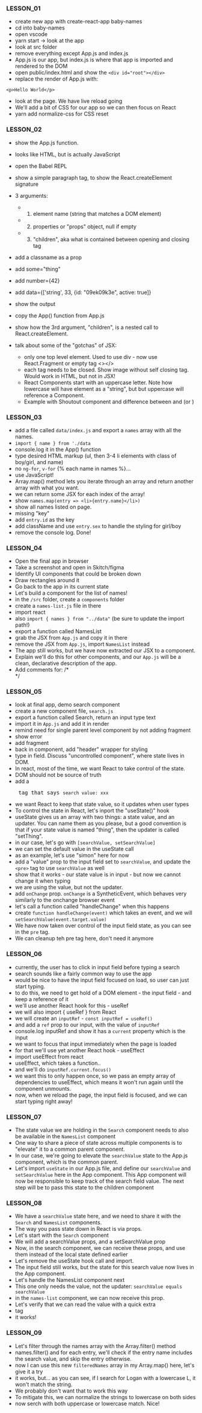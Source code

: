### LESSON_01

- create new app with create-react-app baby-names
- cd into baby-names
- open vscode
- yarn start -> look at the app
- look at src folder
- remove everything except App.js and index.js
- App.js is our app, but index.js is where that app is imported and rendered to the DOM
- open public/index.html and show the `<div id="root"></div>`
- replace the render of App.js with:

`<p>Hello World</p>`

- look at the page. We have live reload going
- We'll add a bit of CSS for our app so we can then focus on React
- yarn add normalize-css for CSS reset

### LESSON_02

- show the App.js function.
- looks like HTML, but is actually JavaScript
- open the Babel REPL
- show a simple paragraph tag, to show the React.createElement signature
- 3 arguments:

  - 1. element name (string that matches a DOM element)
  - 2. properties or "props" object, null if empty
  - 3. "children", aka what is contained between opening and closing tag

- add a classname as a prop
- add some="thing"
- add number={42}
- add data={['string', 33, {id: "09ek09k3e", active: true]}
- show the output

- copy the App() function from App.js
- show how the 3rd argument, "children", is a nested call to React.createElement.

- talk about some of the "gotchas" of JSX:
  - only one top level element. Used to use div - now use React.Fragment or empty tag <></>
  - each tag needs to be closed. Show image without self closing tag. Would work in HTML, but not in JSX!
  - React Components start with an uppercase letter. Note how lowercase will have element as a "string", but but uppercase will reference a Component.
  - Example with Shoutout component and difference between <shoutout></shoutout> and <Shoutout></Shoutout> (or <Shoutout />)

### LESSON_03

- add a file called `data/index.js` and export a `names` array with all the names.
- `import { name } from './data`
- console.log it in the App() function
- type desired HTML markup (ul, then 3-4 li elements with class of boy/girl, and name)
- no `ng-for`, `v-for` {% each name in names %}...
- use JavaScript!
- Array.map() method lets you iterate through an array and return another array with what you want.
- we can return some JSX for each index of the array!
- show `names.map(entry => <li>{entry.name}</li>)`
- show all names listed on page.
- missing "key"
- add `entry.id` as the key
- add className and use `entry.sex` to handle the styling for girl/boy
- remove the console log. Done!

### LESSON_04

- Open the final app in browser
- Take a screenshot and open in Skitch/figma
- Identify UI components that could be broken down
- Draw rectangles around it
- Go back to the app in its current state
- Let's build a component for the list of names!
- in the `/src` folder, create a `components` folder
- create a `names-list.js` file in there
- import react
- also `import { names } from "../data"` (be sure to update the import path!)
- export a function called NamesList
- grab the JSX from `App.js` and copy it in there
- remove the JSX from `App.js`, import `NamesList` instead
- The app still works, but we have now extracted our JSX to a component.
- Explain we'll do this for other components, and our `App.js` will be a clean, declarative description of the app.
- Add comments for:
  /\*
  <App>
  <Search />
  <ShortList />
  <NamesList />
    <Footer />
  </App>
  */

### LESSON_05

- look at final app, demo search component
- create a new component file, `search.js`
- export a function called Search, return an input type text
- import it in `App.js` and add it in render
- remind need for single parent level component by not adding fragment
- show error
- add fragment
- back in component, add "header" wrapper for styling
- type in field. Discuss "uncontrolled component", where state lives in DOM.
- In react, most of the time, we want React to take control of the state.
- DOM should not be source of truth
- add a <pre> tag that says `search value: xxx`
- we want React to keep that state value, so it updates when user types
- To control the state in React, let's inport the "useState()" hook
- useState gives us an array with two things: a state value, and an updater. You can name them as you please, but a good convention is that if your state value is named "thing", then the updater is called "setThing".
- in our case, let's go with `[searchValue, setSearchValue]`
- we can set the default value in the useState call
- as an example, let's use "simon" here for now
- add a "value" prop to the input field set to `searchValue`, and update the `<pre>` tag to use `searchValue` as well
- show that it works - our state value is in input - but now we cannot change it when typing
- we are using the value, but not the updater.
- add `onChange` prop. `onChange` is a SyntheticEvent, which behaves very similarly to the onchange browser event
- let's call a function called "handleChange" when this happens
- create `function handleChange(event)` which takes an event, and we will `setSearchValue(event.target.value)`
- We have now taken over control of the input field state, as you can see in the `pre` tag.
- We can cleanup teh pre tag here, don't need it anymore

### LESSON_06

- currently, the user has to click in input field before typing a search
- search sounds like a fairly common way to use the app
- would be nice to have the input field focused on load, so user can just start typing.
- to do this, we need to get hold of a DOM element - the input field - and keep a reference of it
- we'll use another React hook for this - useRef
- we will also import { useRef } from React
- we will create an `inputRef` - `const inputRef = useRef()`
- and add a `ref` prop to our input, with the value of `inputRef`
- console.log inputRef and show it has a `current` property which is the input
- we want to focus that input immediately when the page is loaded
- for that we'll use yet another React hook - useEffect
- import useEffect from react
- useEffect, which takes a function..
- and we'll do `inputRef.current.focus()`
- we want this to only happen once, so we pass an empty array of dependencies to useEffect, which means it won't run again until the component unmounts.
- now, when we reload the page, the input field is focused, and we can start typing right away!

### LESSON_07

- The state value we are holding in the `Search` component needs to also be available in the `NamesList` component
- One way to share a piece of state across multiple components is to "elevate" it to a common parent component.
- In our case, we're going to elevate the `searchValue` state to the App.js component, which is the common parent.
- Let's import `useState` in our App.js file, and define our `searchValue` and `setSearchValue` here in the App component. This App component will now be responsible to keep track of the search field value. The next step will be to pass this state to the children component

### LESSON_08

- We have a `searchValue` state here, and we need to share it with the `Search` and `NamesList` components.
- The way you pass state down in React is via props.
- Let's start with the `Search` component
- We will add a searchValue props, and a setSearchValue prop
- Now, in the search component, we can receive these props, and use them instead of the local state defined earlier
- Let's remove the useState hook call and import.
- The input field still works, but the state for this search value now lives in the App component.
- Let's handle the NamesList component next
- This one only needs the value, not the updater: `searchValue equals searchValue`
- in the `names-list` component, we can now receive this prop.
- Let's verify that we can read the value with a quick extra <li> tag
- it works!

### LESSON_09

- Let's filter through the names array with the Array.filter() method
- names.filter() and for each entry, we'll check if the entry name includes the search value, and skip the entry otherwise.
- now I can use this new `filteredNames` array in my Array.map() here, let's give it a try
- it works, but... as you can see, if I search for Logan with a lowercase L, it won't match the string.
- We probably don't want that to work this way
- To mitigate this, we can normalize the strings to lowercase on both sides
- now serch with both uppercase or lowercase match. Nice!
